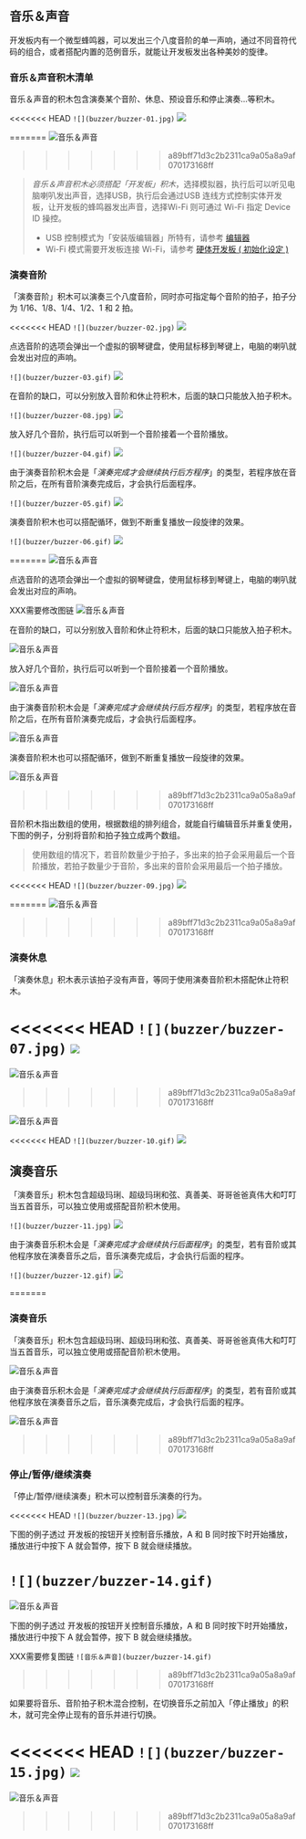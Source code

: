 ## 音乐＆声音

开发板内有一个微型蜂鸣器，可以发出三个八度音阶的单一声响，通过不同音符代码的组合，或者搭配内置的范例音乐，就能让开发板发出各种美妙的旋律。

### 音乐＆声音积木清单

音乐＆声音的积木包含演奏某个音阶、休息、预设音乐和停止演奏...等积木。

<<<<<<< HEAD
```![](buzzer/buzzer-01.jpg)```
![](buzzer/upload_d81f8c3e1d6daeb5fc4f33be0b754585.png)

=======
![音乐＆声音](buzzer/upload_d81f8c3e1d6daeb5fc4f33be0b754585.png)
>>>>>>> a89bff71d3c2b2311ca9a05a8a9af070173168ff

> *音乐＆声音积木必须搭配「开发板」积木*，选择模拟器，执行后可以听见电脑喇叭发出声音，选择USB，执行后会通过USB 连线方式控制实体开发板，让开发板的蜂鸣器发出声音，选择Wi-Fi 则可通过 Wi-Fi 指定 Device ID 操控。
> - USB 控制模式为「安装版编辑器」所特有，请参考 [编辑器](../index.html#software)
> - Wi-Fi 模式需要开发板连接 Wi-Fi，请参考 [硬体开发板 ( 初始化设定 )](../info/setup.html)

### 演奏音阶

「演奏音阶」积木可以演奏三个八度音阶，同时亦可指定每个音阶的拍子，拍子分为 1/16、1/8、1/4、1/2、1 和 2 拍。

<<<<<<< HEAD
```![](buzzer/buzzer-02.jpg)```
![](buzzer/upload_c9fa8b5fa500b5fb755c1633c03bce49.jpg)


点选音阶的选项会弹出一个虚拟的钢琴键盘，使用鼠标移到琴键上，电脑的喇叭就会发出对应的声响。

```![](buzzer/buzzer-03.gif)```
![](buzzer/upload_46fe754af544df24c66e0910e7f2f19c.gif)

在音阶的缺口，可以分别放入音阶和休止符积木，后面的缺口只能放入拍子积木。

```![](buzzer/buzzer-08.jpg)```
![](buzzer/upload_027f5c26da138c9ce4971dd4532c8178.png)


放入好几个音阶，执行后可以听到一个音阶接着一个音阶播放。

```![](buzzer/buzzer-04.gif)```
![](buzzer/upload_2e3c85ed2d24bf38109c154dd60bd828.gif)


由于演奏音阶积木会是「*演奏完成才会继续执行后方程序*」的类型，若程序放在音阶之后，在所有音阶演奏完成后，才会执行后面程序。

```![](buzzer/buzzer-05.gif)```
![](buzzer/upload_92adfef7e8a7b2e550d142129807d807.gif)


演奏音阶积木也可以搭配循环，做到不断重复播放一段旋律的效果。

```![](buzzer/buzzer-06.gif)```
![](buzzer/upload_5f262a6ff6b57814d1c4f418f1425e17.gif)

=======
![音乐＆声音](buzzer/upload_c9fa8b5fa500b5fb755c1633c03bce49.jpg)

点选音阶的选项会弹出一个虚拟的钢琴键盘，使用鼠标移到琴键上，电脑的喇叭就会发出对应的声响。

XXX需要修改图链
![音乐＆声音](buzzer/upload_46fe754af544df24c66e0910e7f2f19c.gif)

在音阶的缺口，可以分别放入音阶和休止符积木，后面的缺口只能放入拍子积木。

![音乐＆声音](buzzer/upload_027f5c26da138c9ce4971dd4532c8178.png)

放入好几个音阶，执行后可以听到一个音阶接着一个音阶播放。

![音乐＆声音](buzzer/upload_2e3c85ed2d24bf38109c154dd60bd828.gif)

由于演奏音阶积木会是「*演奏完成才会继续执行后方程序*」的类型，若程序放在音阶之后，在所有音阶演奏完成后，才会执行后面程序。

![音乐＆声音](buzzer/upload_92adfef7e8a7b2e550d142129807d807.gif)

演奏音阶积木也可以搭配循环，做到不断重复播放一段旋律的效果。

![音乐＆声音](buzzer/upload_5f262a6ff6b57814d1c4f418f1425e17.gif)
>>>>>>> a89bff71d3c2b2311ca9a05a8a9af070173168ff

音阶积木指出数组的使用，根据数组的排列组合，就能自行编辑音乐并重复使用，下图的例子，分别将音阶和拍子独立成两个数组。

> 使用数组的情况下，若音阶数量少于拍子，多出来的拍子会采用最后一个音阶播放，若拍子数量少于音阶，多出来的音阶会采用最后一个拍子播放。

<<<<<<< HEAD
```![](buzzer/buzzer-09.jpg)```
![](buzzer/upload_55969f257d9c76d8d2a7c66414e0c373.png)


=======
![音乐＆声音](buzzer/upload_55969f257d9c76d8d2a7c66414e0c373.png)
>>>>>>> a89bff71d3c2b2311ca9a05a8a9af070173168ff

### 演奏休息

「演奏休息」积木表示该拍子没有声音，等同于使用演奏音阶积木搭配休止符积木。

<<<<<<< HEAD
```![](buzzer/buzzer-07.jpg)```
![](buzzer/upload_553dd18457d0c23e596671b25ece4fc2.png)
=======
![音乐＆声音](buzzer/upload_553dd18457d0c23e596671b25ece4fc2.png)
>>>>>>> a89bff71d3c2b2311ca9a05a8a9af070173168ff

![音乐＆声音](buzzer/upload_599ca13a4d02c7810f3c1b90a53530c2.gif)

<<<<<<< HEAD
```![](buzzer/buzzer-10.gif)```
![](buzzer/upload_599ca13a4d02c7810f3c1b90a53530c2.gif)


## 演奏音乐

「演奏音乐」积木包含超级玛琍、超级玛琍和弦、真善美、哥哥爸爸真伟大和叮叮当五首音乐，可以独立使用或搭配音阶积木使用。

```![](buzzer/buzzer-11.jpg)```
![](buzzer/upload_1a9af3f10689c6827d63128096f46e0d.png)


由于演奏音乐积木会是「*演奏完成才会继续执行后面程序*」的类型，若有音阶或其他程序放在演奏音乐之后，音乐演奏完成后，才会执行后面的程序。

```![](buzzer/buzzer-12.gif)```
![](buzzer/upload_03b4c735d2fcf7d21b04c430c96f3766.gif)

=======
### 演奏音乐

「演奏音乐」积木包含超级玛琍、超级玛琍和弦、真善美、哥哥爸爸真伟大和叮叮当五首音乐，可以独立使用或搭配音阶积木使用。

![音乐＆声音](buzzer/upload_1a9af3f10689c6827d63128096f46e0d.png)

由于演奏音乐积木会是「*演奏完成才会继续执行后面程序*」的类型，若有音阶或其他程序放在演奏音乐之后，音乐演奏完成后，才会执行后面的程序。

![音乐＆声音](buzzer/upload_03b4c735d2fcf7d21b04c430c96f3766.gif)
>>>>>>> a89bff71d3c2b2311ca9a05a8a9af070173168ff

### 停止/暂停/继续演奏

「停止/暂停/继续演奏」积木可以控制音乐演奏的行为。

<<<<<<< HEAD
```![](buzzer/buzzer-13.jpg)```
![](buzzer/upload_1ab3917e21aed65cd39b6e0dfab6d380.png)

下图的例子透过 开发板的按钮开关控制音乐播放，A 和 B 同时按下时开始播放，播放进行中按下 A 就会暂停，按下 B 就会继续播放。

```![](buzzer/buzzer-14.gif)```
=======
![音乐＆声音](buzzer/upload_1ab3917e21aed65cd39b6e0dfab6d380.png)

下图的例子透过 开发板的按钮开关控制音乐播放，A 和 B 同时按下时开始播放，播放进行中按下 A 就会暂停，按下 B 就会继续播放。

XXX需要修复图链
```![音乐＆声音](buzzer/buzzer-14.gif)```
>>>>>>> a89bff71d3c2b2311ca9a05a8a9af070173168ff

如果要将音乐、音阶拍子积木混合控制，在切换音乐之前加入「停止播放」的积木，就可完全停止现有的音乐并进行切换。

<<<<<<< HEAD
```![](buzzer/buzzer-15.jpg)```
![](buzzer/upload_ebad84f9b0d0904fe82e662ec2d62282.png)
=======
![音乐＆声音](buzzer/upload_ebad84f9b0d0904fe82e662ec2d62282.png)
>>>>>>> a89bff71d3c2b2311ca9a05a8a9af070173168ff

